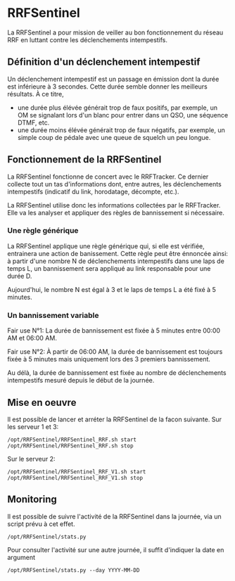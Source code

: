 # RRFSentinel
La RRFSentinel a pour mission de veiller au bon fonctionnement du réseau RRF en luttant contre les déclenchements intempestifs.

## Définition d'un déclenchement intempestif

Un déclenchement intempestif est un passage en émission dont la durée est inférieure à 3 secondes. Cette durée semble donner les meilleurs résultats. À ce titre,

- une durée plus élévée générait trop de faux positifs, par exemple, un OM se signalant lors d'un blanc pour entrer dans un QSO, une séquence DTMF, etc.
- une durée moins élévée générait trop de faux négatifs, par exemple, un simple coup de pédale avec une queue de squelch un peu longue.

## Fonctionnement de la RRFSentinel

La RRFSentinel fonctionne de concert avec le RRFTracker. Ce dernier collecte tout un tas d'informations dont, entre autres, les déclenchements intempestifs (indicatif du link, horodatage, décompte, etc.).

La RRFSentinel utilise donc les informations collectées par le RRFTracker. Elle va les analyser et appliquer des règles de bannissement si nécessaire.

### Une règle générique

La RRFSentinel applique une règle générique qui, si elle est vérifiée, entrainera une action de banissement. Cette règle peut être énnoncée ainsi: à partir d'une nombre N de déclenchements intempestifs dans une laps de temps L, un bannissement sera appliqué au link responsable pour une durée D.

Aujourd'hui, le nombre N est égal à 3 et le laps de temps L a été fixé à 5 minutes.

### Un bannissement variable

Fair use N°1: La durée de bannissement est fixée à 5 minutes entre 00:00 AM et 06:00 AM. 

Fair use N°2: À partir de 06:00 AM, la durée de bannissement est toujours fixée à 5 minutes mais uniquement lors des 3 premiers bannissement.

Au délà, la durée de bannissement est fixée au nombre de déclenchements intempestifs mesuré depuis le début de la journée. 

## Mise en oeuvre

Il est possible de lancer et arréter la RRFSentinel de la facon suivante. Sur les serveur 1 et 3:

```
/opt/RRFSentinel/RRFSentinel_RRF.sh start
/opt/RRFSentinel/RRFSentinel_RRF.sh stop
```

Sur le serveur 2:

```
/opt/RRFSentinel/RRFSentinel_RRF_V1.sh start
/opt/RRFSentinel/RRFSentinel_RRF_V1.sh stop
```

## Monitoring

Il est possible de suivre l'activité de la RRFSentinel dans la journée, via un script prévu à cet effet.

```
/opt/RRFSentinel/stats.py
```

Pour consulter l'activité sur une autre journée, il suffit d'indiquer la date en argument

```
/opt/RRFSentinel/stats.py --day YYYY-MM-DD
```